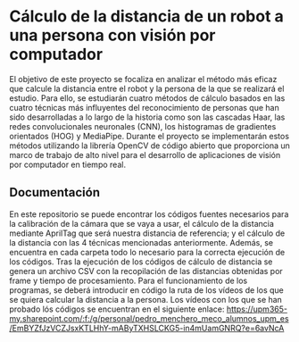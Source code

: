 # Cálculo de la distancia de un robot a una persona con visión por computador
El objetivo de este proyecto se focaliza en analizar el método más eficaz que calcule la distancia entre el robot y la persona de la que se realizará el estudio. Para ello, se estudiarán cuatro métodos de cálculo basados en las cuatro técnicas más influyentes del reconocimiento de personas que han sido desarrolladas a lo largo de la historia como son las cascadas Haar, las redes convolucionales neuronales (CNN), los histogramas de gradientes orientados (HOG) y MediaPipe.
Durante el proyecto se implementarán estos métodos utilizando la librería OpenCV de código abierto que proporciona un marco de trabajo de alto nivel para el desarrollo de aplicaciones de visión por computador en tiempo real.
## Documentación
En este repositorio se puede encontrar los códigos fuentes necesarios para la calibración de la cámara que se vaya a usar, el cálculo de la distancia mediante AprilTag que será nuestra distancia de referencia; y el cálculo de la distancia con las 4 técnicas mencionadas anteriormente.
Además, se encuentra en cada carpeta todo lo necesario para la correcta ejecución de los códigos.
Tras la ejecución de los códigos de cálculo de distancia se genera un archivo CSV con la recopilación de las distancias obtenidas por frame y tiempo de procesamiento.
Para el funcionamiento de los programas, se deberá introducir en código la ruta de los vídeos de los que se quiera calcular la distancia a la persona.
Los vídeos con los que se han probado lós códigos se encuentran en el siguiente enlace: https://upm365-my.sharepoint.com/:f:/g/personal/pedro_menchero_meco_alumnos_upm_es/EmBYZfJzVCZJsxKTLHhY-mAByTXHSLCKG5-in4mUamGNRQ?e=6avNcA
